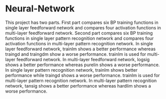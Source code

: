 # Neural-Network

This project has two parts. First part compares six BP training functions in single layer feedforward network and compares four activation functions in multi-layer feedforward network. Second part compares six BP training functions in single layer pattern recognition network and compares four activation functions in multi-layer pattern recognition network. In single layer feedforward network, trainlm shows a better performance whereas traingd and traingdm show a worse performance. trainlm is used for multi-layer feedforward network. In multi-layer feedforward network, logsig shows a better performance whereas purelin shows a worse performance. In single layer pattern recognition network, trainlm shows better performance while traingd shows a worse performance. trainlm is used for multi-layer pattern recognition network. In multi-layer pattern recognition network, tansig shows a better performance whereas hardlim shows a worse performance.
